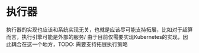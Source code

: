 # 执行器

执行器的实现也应该和系统实现无关，也就是应该尽可能支持拓展，比如对于超算而言，执行引擎可能是外部的服务/
由于目前仅需要实现Kubernetes的实现，因此耦合在这一个地方，TODO: 需要支持拓展执行策略

